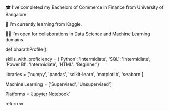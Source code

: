 🎓 I've completed my Bachelors of Commerce in Finance from University of Bangalore.

🌱 I'm currently learning from Kaggle.

🤝🏻 I'm open for collaborations in Data Science and Machine Learning domains.

def bharathProfile():

  skills_with_proficiency = {'Python': 'Intermidiate', 'SQL': 'Intermidiate', 'Power BI': 'Intermidiate', 'HTML': 'Beginner'}
  
  libraries = ['numpy', 'pandas', 'scikit-learn', 'matplotlib', 'seaborn']
  
  Machine Learning = ['Supervised', 'Unsupervised']
  
  Platforms = 'Jupyter Notebook'
  
  return ∞


